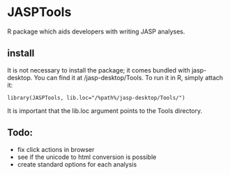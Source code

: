 # JASPTools
R package which aids developers with writing JASP analyses.

## install
It is not necessary to install the package; it comes bundled with jasp-desktop.
You can find it at /jasp-desktop/Tools. To run it in R, simply attach it:

`library(JASPTools, lib.loc="/%path%/jasp-desktop/Tools/")`

It is important that the lib.loc argument points to the Tools directory.

## Todo:
- fix click actions in browser
- see if the unicode to html conversion is possible
- create standard options for each analysis
